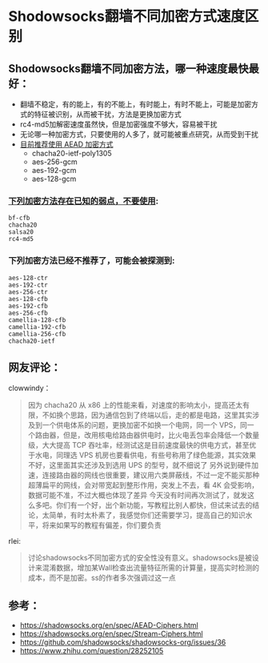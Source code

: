 Shodowsocks翻墙不同加密方式速度区别
==============================

## Shodowsocks翻墙不同加密方法，哪一种速度最快最好：

* 翻墙不稳定，有的能上，有的不能上，有时能上，有时不能上，可能是加密方式的特征被识别，从而被干扰，方法是更换加密方式
* rc4-md5加解密速度虽然快，但是加密强度不够大，容易被干扰
* 无论哪一种加密方式，只要使用的人多了，就可能被重点研究，从而受到干扰
* [目前推荐使用 AEAD 加密方式](https://shadowsocks.org/en/spec/AEAD-Ciphers.html)
  * chacha20-ietf-poly1305
  * aes-256-gcm
  * aes-192-gcm
  * aes-128-gcm

### [下列加密方法存在已知的弱点，不要使用](https://shadowsocks.org/en/spec/Stream-Ciphers.html):
	
	bf-cfb
	chacha20
	salsa20
	rc4-md5

### 下列加密方法已经不推荐了，可能会被探测到:

	aes-128-ctr
	aes-192-ctr
	aes-256-ctr
	aes-128-cfb
	aes-192-cfb
	aes-256-cfb
	camellia-128-cfb
	camellia-192-cfb
	camellia-256-cfb
	chacha20-ietf

	
## 网友评论：

clowwindy：

> 因为 chacha20 从 x86 上的性能来看，对速度的影响太小，提高还太有限，不如换个思路，因为通信包到了终端以后，走的都是电路，这里其实涉及到一个供电体系的问题，更换加密不如换一个电网，同一个 VPS，同一个路由器，但是，改用核电给路由器供电时，比火电丢包率会降低一个数量级，大大提高 TCP 吞吐率，经测试这是目前速度最快的供电方式，甚至优于水电，同理选 VPS 机房也要看供电，有些号称用了绿色能源，其实效果不好，这里面其实还涉及到选用 UPS 的型号，就不细说了 另外说到硬件加速，连接路由器的网线也很重要，建议用六类屏蔽线，不过一定不能买那种超薄扁平的网线，会对带宽起到整形作用，突发上不去，看 4K 会受影响，数据可能不准，不过大概也体现了差异 今天没有时间再次测试了，就发这么多吧。你们有一个好，出个新功能，写教程比别人都快，但试来试去的结论，太简单，有时太朴素了，我感觉你们还需要学习，提高自己的知识水平，将来如果写的教程有偏差，你们要负责	

rlei:

> 讨论shadowsocks不同加密方式的安全性没有意义。shadowsocks是被设计来混淆数据，增加某Wall检查出流量特征所需的计算量，提高实时检测的成本，而不是加密。ss的作者多次强调过这一点
	
	
## 参考：  
- https://shadowsocks.org/en/spec/AEAD-Ciphers.html
- https://shadowsocks.org/en/spec/Stream-Ciphers.html
- https://github.com/shadowsocks/shadowsocks-org/issues/36
- https://www.zhihu.com/question/28252105
